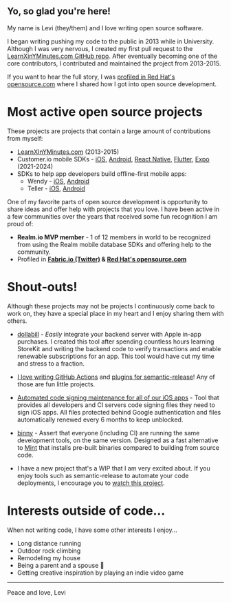 ## Yo, so glad you're here! 

My name is Levi (they/them) and I love writing open source software. 

I began writing pushing my code to the public in 2013 while in University. Although I was very nervous, I created my first pull request to the [LearnXinYMinutes.com GitHub repo](https://github.com/adambard/learnxinyminutes-docs). After eventually becoming one of the core contributors, I contributed and maintained the project from 2013-2015. 

If you want to hear the full story, I was [profiled in Red Hat's opensource.com](https://opensource.com/life/14/7/my-open-source-world) where I shared how I got into open source development. 

# Most active open source projects 

These projects are projects that contain a large amount of contributions from myself: 

- [LearnXInYMinutes.com](https://github.com/adambard/learnxinyminutes-docs) (2013-2015)
- Customer.io mobile SDKs - [iOS](https://github.com/customerio/customerio-ios/), [Android](https://github.com/customerio/customerio-android/), [React Native](https://github.com/customerio/customerio-reactnative), [Flutter](https://github.com/customerio/customerio-flutter/), [Expo](https://github.com/customerio/customerio-expo-plugin/) (2021-2024)
- SDKs to help app developers build offline-first mobile apps: 
  - Wendy - [iOS](https://github.com/levibostian/wendy-ios), [Android](https://github.com/levibostian/wendy-android)
  - Teller - [iOS](https://github.com/levibostian/teller-ios), [Android](https://github.com/levibostian/teller-android)

One of my favorite parts of open source development is opportunity to share ideas and offer help with projects that you love. I have been active in a few communities over the years that received some fun recognition I am proud of: 

- **Realm.io MVP member** - 1 of 12 members in world to be recognized from using the Realm mobile database SDKs and offering help to the community. 
- Profiled in **[Fabric.io (Twitter)](https://www.dropbox.com/s/flpc6ct5iv2yklz/Fabric%20Blog%20%7C%20Build.%20Understand.%20Grow..pdf?dl=0) & [Red Hat's opensource.com](https://opensource.com/life/14/7/my-open-source-world)**

# Shout-outs! 

Although these projects may not be projects I continuously come back to work on, they have a special place in my heart and I enjoy sharing them with others. 

- [dollabill](https://github.com/levibostian/dollabill-apple) - *Easily* integrate your backend server with Apple in-app purchases. I created this tool after spending countless hours learning StoreKit and writing the backend code to verify transactions and enable renewable subscriptions for an app. This tool would have cut my time and stress to a fraction. 

- [I love writing GitHub Actions](https://github.com/levibostian?tab=repositories&q=github+action) and [plugins for semantic-release](https://github.com/levibostian?tab=repositories&q=semantic-release)! Any of those are fun little projects. 

- [Automated code signing maintenance for all of our iOS apps](https://github.com/customerio/apple-code-signing) - Tool that provides all developers and CI servers code signing files they need to sign iOS apps. All files protected behind Google authentication and files automatically renewed every 6 months to keep unblocked. 

- [binny](https://github.com/customerio/binny) - Assert that everyone (including CI) are running the same development tools, on the same version. Designed as a fast alternative to [Mint](https://github.com/yonaskolb/Mint) that installs pre-built binaries compared to building from source code. 

- I have a new project that's a WIP that I am very excited about. If you enjoy tools such as semantic-release to automate your code deployments, I encourage you to [watch this project](https://github.com/levibostian/new-deployment-tool). 

# Interests outside of code... 

When not writing code, I have some other interests I enjoy...

- Long distance running 
- Outdoor rock climbing 
- Remodeling my house
- Being a parent and a spouse 🫶
- Getting creative inspiration by playing an indie video game

---

Peace and love, Levi 
